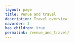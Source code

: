 ```yaml
---
layout: page
title: Venue and travel
description: Travel overview
navorder: 3
has_children: true
permalink: /venue_and_travel/
---
```





